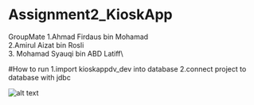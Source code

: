 # Assignment2_KioskApp

GroupMate
1.Ahmad Firdaus bin Mohamad\
2.Amirul Aizat bin Rosli\
3. Mohamad Syauqi bin ABD Latiff\

#How to run
1.import kioskappdv_dev into database
2.connect project to database with jdbc

![alt text](https://github.com/hmdfrds/Assignment2_KioskApp/blob/1b884040dc176722dd8eec18518e820d1e4b520a/which%20to%20run%20first.png)
